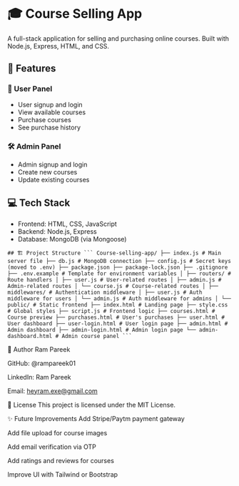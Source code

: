 # 🎓 Course Selling App

A full-stack application for selling and purchasing online courses. Built with Node.js, Express, HTML, and CSS.

## 🚀 Features

### 👤 User Panel
- User signup and login
- View available courses
- Purchase courses
- See purchase history

### 🛠️ Admin Panel
- Admin signup and login
- Create new courses
- Update existing courses

## 💻 Tech Stack

- Frontend: HTML, CSS, JavaScript
- Backend: Node.js, Express
- Database: MongoDB (via Mongoose)

<pre><code>## 🏗️ Project Structure ``` Course-selling-app/ ├── index.js # Main server file ├── db.js # MongoDB connection ├── config.js # Secret keys (moved to .env) ├── package.json ├── package-lock.json ├── .gitignore ├── .env.example # Template for environment variables │ ├── routers/ # Route handlers │ ├── user.js # User-related routes │ ├── admin.js # Admin-related routes │ └── course.js # Course-related routes │ ├── middlewares/ # Authentication middleware │ ├── user.js # Auth middleware for users │ └── admin.js # Auth middleware for admins │ └── public/ # Static frontend ├── index.html # Landing page ├── style.css # Global styles ├── script.js # Frontend logic ├── courses.html # Course preview ├── purchases.html # User's purchases ├── user.html # User dashboard ├── user-login.html # User login page ├── admin.html # Admin dashboard ├── admin-login.html # Admin login page └── admin-dashboard.html # Admin course panel ``` </code></pre>
🙋 Author
Ram Pareek

GitHub: @rampareek01

LinkedIn: Ram Pareek

Email: heyram.exe@gmail.com

📜 License
This project is licensed under the MIT License.

✨ Future Improvements
Add Stripe/Paytm payment gateway

Add file upload for course images

Add email verification via OTP

Add ratings and reviews for courses

Improve UI with Tailwind or Bootstrap





